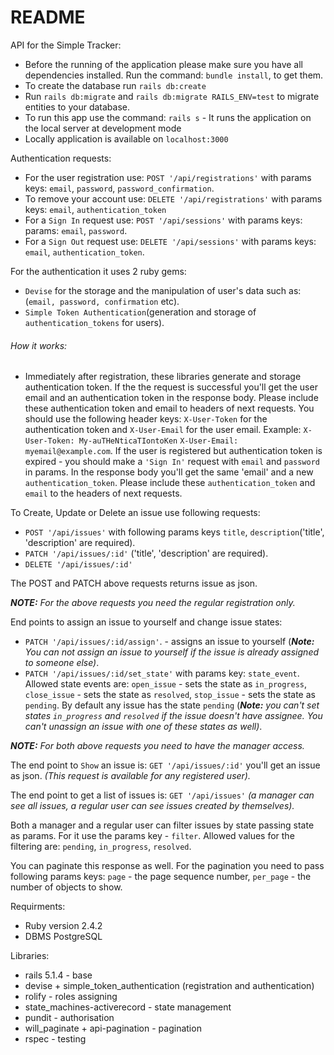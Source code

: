 # README

API for the Simple Tracker:
* Before the running of the application please make sure you have all dependencies installed. 
Run the command: `bundle install`, to get them.
* To create the database run `rails db:create`
* Run `rails db:migrate`  and `rails db:migrate RAILS_ENV=test` to migrate entities to your database.
* To run this app use the command: `rails s` - It runs the application on the local server at development mode
* Locally application is available on `localhost:3000`

Authentication requests:

* For the user registration use:  `POST '/api/registrations'` with params keys: `email`, `password`, `password_confirmation`. 
* To remove your account use: `DELETE '/api/registrations'` with params keys: `email`, `authentication_token`
* For a `Sign In` request use: `POST '/api/sessions'` with params keys: params: `email`, `password`.
* For a `Sign Out` request use: `DELETE '/api/sessions'` with params keys: `email`, `authentication_token`.

For the authentication it uses 2 ruby gems:
* `Devise` for the storage and the manipulation of user's data such as: (`email, password, confirmation` etc).
* `Simple Token Authentication`(generation and storage of `authentication_tokens` for users).

###### How it works:
* Immediately after registration, these libraries  generate and storage authentication token. 
If the the request is successful  you'll get the user email and an authentication token in the response body. 
Please include these  authentication token and email to headers of next requests.
You should use the following  header keys:
`X-User-Token` for the authentication token and `X-User-Email` for the user email. 
Example: `X-User-Token: My-auTHeNticaTIontoKen` `X-User-Email: myemail@example.com`.
If the user is registered but authentication token is expired -
you should make a `'Sign In'` request with `email` and `password` in params.
In the response body you'll get the same 'email' and a  new `authentication_token`.
Please include these  `authentication_token` and `email` to the headers of next requests.   

To Create, Update or Delete an issue use following requests:
* `POST '/api/issues'` with following params keys `title`, `description`('title', 'description' are required).
* `PATCH '/api/issues/:id'` ('title', 'description' are required).
* `DELETE '/api/issues/:id'`

The POST and PATCH above requests returns issue as json.

***NOTE:*** _For the above requests you need the regular registration only._

End points to assign an issue to yourself and change issue states:
* `PATCH '/api/issues/:id/assign'`. - assigns an issue to yourself
(***Note:*** _You can  not assign an issue to yourself if the issue is already assigned to someone else)_.
* `PATCH '/api/issues/:id/set_state'`  with params key: `state_event`.
Allowed state events are: `open_issue` - sets the state  as `in_progress`, `close_issue` - sets the state  as `resolved`, `stop_issue` - sets the state  as `pending`.
 By default any issue has the state `pending` 
(***Note:*** _you can't set states `in_progress` and `resolved` if the issue doesn't have assignee. 
You can't unassign an issue with one of these states as well)_.

***NOTE:*** _For both above requests you need to have the manager access._

The end point to `Show` an issue is:
 `GET '/api/issues/:id'`
you'll get an issue as json. 
_(This request is available for any registered user)._ 

The end point to get a list of issues is: 
`GET '/api/issues'`
_(a manager can see all issues, a regular user can see issues created by themselves)._

Both a manager and a regular user can filter issues by state passing state as params.
For it use the params key - `filter`. Allowed values for the filtering are: `pending`, `in_progress`, `resolved`. 


You can paginate this response as well. For the pagination you need to pass following params keys:
`page` - the page sequence number, `per_page` -  the number of objects to show.

Requirments:
* Ruby version 2.4.2
* DBMS PostgreSQL

Libraries:
* rails 5.1.4 - base
* devise + simple_token_authentication (registration and authentication)
* rolify - roles assigning
* state_machines-activerecord - state management
* pundit - authorisation
* will_paginate + api-pagination - pagination
* rspec - testing

